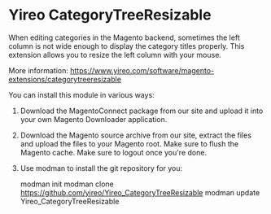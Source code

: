 Yireo CategoryTreeResizable
===========================
When editing categories in the Magento backend, sometimes the left column is not wide enough to display the category titles properly.
This extension allows you to resize the left column with your mouse.

More information: https://www.yireo.com/software/magento-extensions/categorytreeresizable

You can install this module in various ways:

1) Download the MagentoConnect package from our site and upload it into your own Magento
Downloader application.

2) Download the Magento source archive from our site, extract the files and upload the
files to your Magento root. Make sure to flush the Magento cache. Make sure to logout 
once you're done.

3) Use modman to install the git repository for you:

    modman init
    modman clone https://github.com/yireo/Yireo_CategoryTreeResizable
    modman update Yireo_CategoryTreeResizable

